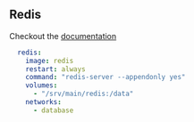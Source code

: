 ## Redis
Checkout the [documentation](https://hub.docker.com/_/redis)
```yaml
  redis:
    image: redis
    restart: always
    command: "redis-server --appendonly yes"
    volumes:
      - "/srv/main/redis:/data"
    networks:
      - database
```
